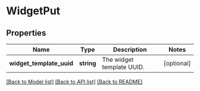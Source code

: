 # WidgetPut

## Properties
Name | Type | Description | Notes
------------ | ------------- | ------------- | -------------
**widget_template_uuid** | **string** | The widget template UUID. | [optional] 

[[Back to Model list]](../../README.md#documentation-for-models) [[Back to API list]](../../README.md#documentation-for-api-endpoints) [[Back to README]](../../README.md)

